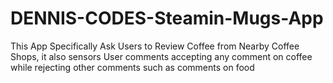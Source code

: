 # DENNIS-CODES-Steamin-Mugs-App

This App Specifically Ask Users to Review Coffee from Nearby Coffee Shops, it also sensors User comments accepting any comment on coffee while rejecting other comments such as comments on food  
